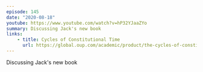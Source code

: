 ```yaml
---
episode: 145
date: "2020-08-18"
youtube: https://www.youtube.com/watch?v=hP32YJaaZYo
summary: Discussing Jack's new book
links:
    - title: Cycles of Constitutional Time
      url: https://global.oup.com/academic/product/the-cycles-of-constitutional-time-9780197530993
---
```


Discussing Jack's new book
